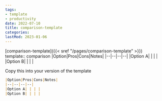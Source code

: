 ```yaml
---
tags:
- template
- productivity
date: 2022-07-10
title: comparison-template
categories:
lastMod: 2023-01-06
---
```

[comparison-template]({{< sref "/pages/comparison-template" >}})
template:: comparison
|Option|Pros|Cons|Notes|
|--|--|--|--|
|Option A| | | | 
|Option B| | | |

Copy this into your version of the template

```md
|Option|Pros|Cons|Notes|
|--|--|--|--|
|Option A| | | | 
|Option B| | | |
```

